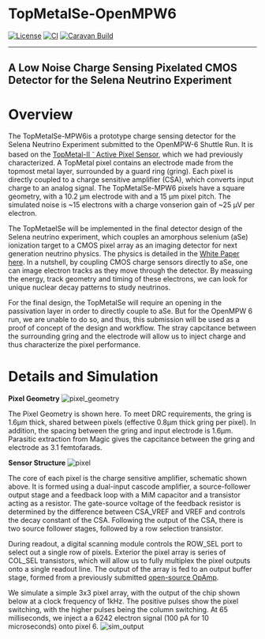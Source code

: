 # TopMetalSe-OpenMPW6

[![License](https://img.shields.io/badge/License-Apache%202.0-blue.svg)](https://opensource.org/licenses/Apache-2.0) [![CI](https://github.com/efabless/caravel_user_project_analog/actions/workflows/user_project_ci.yml/badge.svg)](https://github.com/efabless/caravel_user_project_analog/actions/workflows/user_project_ci.yml) [![Caravan Build](https://github.com/efabless/caravel_user_project_analog/actions/workflows/caravan_build.yml/badge.svg)](https://github.com/efabless/caravel_user_project_analog/actions/workflows/caravan_build.yml)

---


## A Low Noise Charge Sensing Pixelated CMOS Detector for the Selena Neutrino Experiment

Overview
=================

The TopMetalSe-MPW6is a prototype charge sensing detector for the Selena Neutrino Experiment submitted to the OpenMPW-6 Shuttle Run. It is based on the [TopMetal-II <sup>- </sup> Active Pixel Sensor](https://arxiv.org/abs/1509.08611), which we had previously characterized. A TopMetal pixel contains an electrode made from the topmost metal layer, surrounded by a guard ring (gring). Each pixel is directly coupled to a charge sensitive amplifier (CSA), which converts input charge to an analog signal. The TopMetalSe-MPW6 pixels have a square geometry, with a 10.2 µm electrode with and a 15 µm pixel pitch. The simulated noise is ~15 electrons with a charge vonserion gain of ~25 µV per electron.

The TopMetaelSe will be implemented in the final detector design of the Selena neutrino experiment, which couples an amorphous selenium (aSe) ionization target to a CMOS pixel array as an imaging detector for next generation neutrino physics. The physics is detailed in the [White Paper here](https://arxiv.org/abs/2203.08779). In a nutshell, by coupling CMOS charge sensors directly to aSe, one can image electron tracks as they move through the detector. By measuing the energy, track geometry and timing of these electrons, we can look for unique nuclear decay patterns to study neutrinos.

For the final design, the TopMetalSe will require an opening in the passivation layer in order to directly couple to aSe. But for the OpenMPW 6 run, we are unable to do so, and thus, this submission will be used as a proof of concept of the design and workflow. The stray capcitance between the surrounding gring and the electrode will allow us to inject charge and thus characterize the pixel performance.

Details and Simulation
=================
**Pixel Geometry**
![pixel_geometry](https://user-images.githubusercontent.com/47924327/172535169-f2c59109-5b95-434f-8d99-77ab16f409d0.png)

The Pixel Geometry is shown here. To meet DRC requirements, the gring is 1.6µm thick, shared between pixels (effective 0.8µm thick gring per pixel). In addition, the spacing between the gring and input electrode is 1.6µm. Parasitic extraction from Magic gives the capcitance between the gring and electrode as 3.1 femtofarads.

**Sensor Structure**
![pixel](https://user-images.githubusercontent.com/47924327/172540583-224cc7d1-e437-48fe-b046-d3754bd299ac.png)

The core of each pixel is the charge sensitive amplifier, schematic shown above. It is formed using a dual-input cascode amplifier, a source-follower output stage and a feedback loop with a MiM capacitor and a transistor acting as a resistor. The gate-source voltage of the feedback resistor is determined by the difference between CSA_VREF and VREF and controls the decay constant of the CSA. Following the output of the CSA, there is two source follower stages, followed by a row selection transistor.

During readout, a digital scanning module controls the ROW_SEL port to select out a single row of pixels. Exterior the pixel array is series of COL_SEL transistors, which will allow us to fully multiplex the pixel outputs onto a single readout line. The output of the array is fed to an output buffer stage, formed from a previously submitted [open-source OpAmp](https://github.com/diegohernando/caravel_fulgor_opamp). 

We simulate a simple 3x3 pixel array, with the output of the chip shown below at a clock frequency of 1kHz. The positive pulses show the pixel switching, with the higher pulses being the column switching. At 65 milliseconds, we inject a a 6242 electron signal (100 pA for 10 microseconds) onto pixel 6.
![sim_output](https://user-images.githubusercontent.com/47924327/172539592-b9d15169-7741-4b30-8cc6-668b7d3bcaa9.png)
